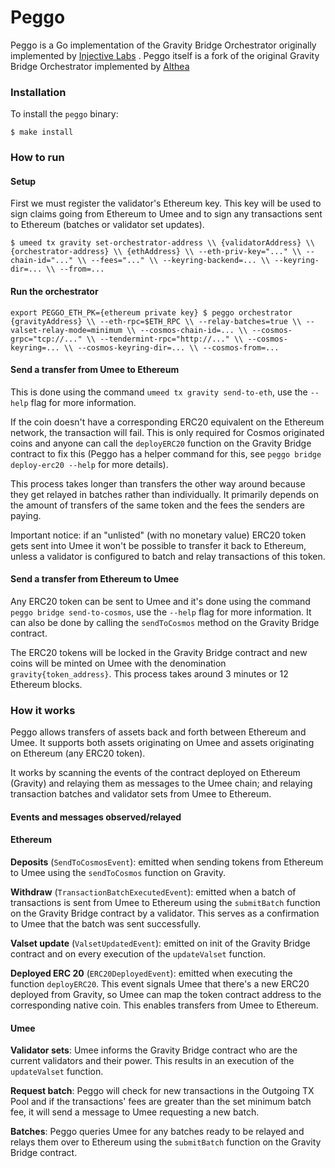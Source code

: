 # Peggo

Peggo is a Go implementation of the Gravity Bridge Orchestrator originally implemented by [Injective Labs](https://github.com/InjectiveLabs/) . Peggo itself is a fork of the original Gravity Bridge Orchestrator implemented by [Althea](https://github.com/althea-net)

### **Installation**

To install the `peggo` binary:

`$ make install`

### **How to run**

#### **Setup**

First we must register the validator's Ethereum key. This key will be used to sign claims going from Ethereum to Umee and to sign any transactions sent to Ethereum (batches or validator set updates).

`$ umeed tx gravity set-orchestrator-address \\ {validatorAddress} \\ {orchestrator-address} \\ {ethAddress} \\ --eth-priv-key="..." \\ --chain-id="..." \\ --fees="..." \\ --keyring-backend=... \\ --keyring-dir=... \\ --from=...`

#### **Run the orchestrator**

`export PEGGO_ETH_PK={ethereum private key} $ peggo orchestrator {gravityAddress} \\ --eth-rpc=$ETH_RPC \\ --relay-batches=true \\ --valset-relay-mode=minimum \\ --cosmos-chain-id=... \\ --cosmos-grpc="tcp://..." \\ --tendermint-rpc="http://..." \\ --cosmos-keyring=... \\ --cosmos-keyring-dir=... \\ --cosmos-from=...`

#### **Send a transfer from Umee to Ethereum**

This is done using the command `umeed tx gravity send-to-eth`, use the `--help` flag for more information.

If the coin doesn't have a corresponding ERC20 equivalent on the Ethereum network, the transaction will fail. This is only required for Cosmos originated coins and anyone can call the `deployERC20` function on the Gravity Bridge contract to fix this (Peggo has a helper command for this, see `peggo bridge deploy-erc20 --help` for more details).

This process takes longer than transfers the other way around because they get relayed in batches rather than individually. It primarily depends on the amount of transfers of the same token and the fees the senders are paying.

Important notice: if an "unlisted" (with no monetary value) ERC20 token gets sent into Umee it won't be possible to transfer it back to Ethereum, unless a validator is configured to batch and relay transactions of this token.

#### **Send a transfer from Ethereum to Umee**

Any ERC20 token can be sent to Umee and it's done using the command `peggo bridge send-to-cosmos`, use the `--help` flag for more information. It can also be done by calling the `sendToCosmos` method on the Gravity Bridge contract.

The ERC20 tokens will be locked in the Gravity Bridge contract and new coins will be minted on Umee with the denomination `gravity{token_address}`. This process takes around 3 minutes or 12 Ethereum blocks.

### **How it works**

Peggo allows transfers of assets back and forth between Ethereum and Umee. It supports both assets originating on Umee and assets originating on Ethereum (any ERC20 token).

It works by scanning the events of the contract deployed on Ethereum (Gravity) and relaying them as messages to the Umee chain; and relaying transaction batches and validator sets from Umee to Ethereum.

#### **Events and messages observed/relayed**

#### **Ethereum**

**Deposits** (`SendToCosmosEvent`): emitted when sending tokens from Ethereum to Umee using the `sendToCosmos` function on Gravity.

**Withdraw** (`TransactionBatchExecutedEvent`): emitted when a batch of transactions is sent from Umee to Ethereum using the `submitBatch` function on the Gravity Bridge contract by a validator. This serves as a confirmation to Umee that the batch was sent successfully.

**Valset update** (`ValsetUpdatedEvent`): emitted on init of the Gravity Bridge contract and on every execution of the `updateValset` function.

**Deployed ERC 20** (`ERC20DeployedEvent`): emitted when executing the function `deployERC20`. This event signals Umee that there's a new ERC20 deployed from Gravity, so Umee can map the token contract address to the corresponding native coin. This enables transfers from Umee to Ethereum.

#### **Umee**

**Validator sets**: Umee informs the Gravity Bridge contract who are the current validators and their power. This results in an execution of the `updateValset` function.

**Request batch**: Peggo will check for new transactions in the Outgoing TX Pool and if the transactions' fees are greater than the set minimum batch fee, it will send a message to Umee requesting a new batch.

**Batches**: Peggo queries Umee for any batches ready to be relayed and relays them over to Ethereum using the `submitBatch` function on the Gravity Bridge contract.
